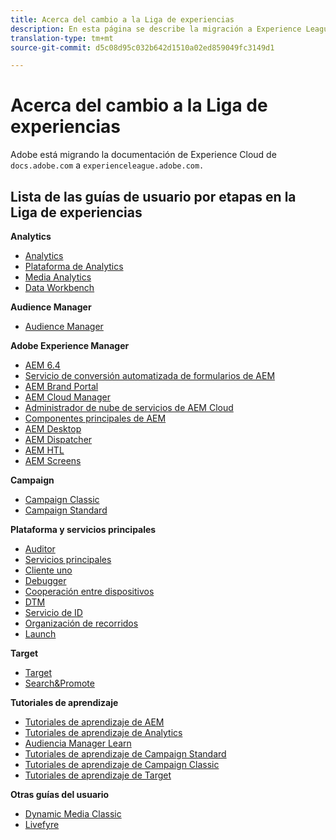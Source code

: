 ```yaml
---
title: Acerca del cambio a la Liga de experiencias
description: En esta página se describe la migración a Experience League e incluye una lista de vínculos a guías de usuario escalonadas.
translation-type: tm+mt
source-git-commit: d5c08d95c032b642d1510a02ed859049fc3149d1

---
```



# Acerca del cambio a la Liga de experiencias

Adobe está migrando la documentación de Experience Cloud de `docs.adobe.com` a `experienceleague.adobe.com.`

## Lista de las guías de usuario por etapas en la Liga de experiencias

**Analytics**

* [Analytics](https://experienceleague.adobe.com/docs/analytics/landing/index.html)
* [Plataforma de Analytics](https://experienceleague.adobe.com/docs/analytics-platform/using/cja-landing.html)
* [Media Analytics](https://experienceleague.adobe.com/docs/media-analytics/using/media-overview.html)
* [Data Workbench](https://experienceleague.adobe.com/docs/data-workbench/using/index.html)

**Audience Manager**

* [Audience Manager](https://experienceleague.adobe.com/docs/audience-manager/user-guide/aam-home.html)

**Adobe Experience Manager**

* [AEM 6.4](https://experienceleague.adobe.com/docs/experience-manager-64/administering/index.html)
* [Servicio de conversión automatizada de formularios de AEM](https://experienceleague.adobe.com/docs/aem-forms-automated-conversion-service/using/introduction.html)
* [AEM Brand Portal](https://experienceleague.adobe.com/docs/experience-manager-brand-portal/using/index.html)
* [AEM Cloud Manager](https://experienceleague.adobe.com/docs/experience-manager-cloud-manager/using/introduction-to-cloud-manager.html)
* [Administrador de nube de servicios de AEM Cloud](https://experienceleague.adobe.com/docs/experience-manager-cloud-service-cloud-manager/using/introduction-to-cloud-service.html)
* [Componentes principales de AEM](https://experienceleague.adobe.com/docs/experience-manager-core-components/using/introduction.html)
* [AEM Desktop](https://experienceleague.adobe.com/docs/experience-manager-desktop-app/using/introduction.html)
* [AEM Dispatcher](https://experienceleague.adobe.com/docs/experience-manager-dispatcher/using/dispatcher.html)
* [AEM HTL](https://experienceleague.adobe.com/docs/experience-manager-htl/using/overview.html)
* [AEM Screens](https://experienceleague.adobe.com/docs/experience-manager-screens/user-guide/aem-screens-introduction.html)

**Campaign**

* [Campaign Classic](https://experienceleague.adobe.com/docs/campaign-classic/using/campaign-classic-home.html)
* [Campaign Standard](https://experienceleague.adobe.com/docs/campaign-standard/using/campaign-standard-home.html)

**Plataforma y servicios principales**

* [Auditor](https://experienceleague.adobe.com/docs/auditor/using/overview.html)
* [Servicios principales](https://experienceleague.adobe.com/docs/core-services/interface/marketing-cloud-integrations.html)
* [Cliente uno](https://experienceleague.adobe.com/docs/customer-one/using/index.html)
* [Debugger](https://experienceleague.adobe.com/docs/debugger/using/experience-cloud-debugger.html)
* [Cooperación entre dispositivos](https://experienceleague.adobe.com/docs/device-co-op/using/index.html)
* [DTM](https://experienceleague.adobe.com/docs/dtm/using/dtm-home.html)
* [Servicio de ID](https://experienceleague.adobe.com/docs/id-service/using/index.html)
* [Organización de recorridos](https://experienceleague.adobe.com/docs/journeys/using/journey-orchestration-home.html)
* [Launch](https://experienceleague.adobe.com/docs/launch/using/overview.html)

**Target**

* [Target](https://experienceleague.adobe.com/docs/target/using/target-home.html)
* [Search&amp;Promote](https://experienceleague.adobe.com/docs/search-promote/using/sp-home.html)

**Tutoriales de aprendizaje**

* [Tutoriales de aprendizaje de AEM](https://experienceleague.adobe.com/docs/audience-manager-learn/tutorials/overview.html)
* [Tutoriales de aprendizaje de Analytics](https://experienceleague.adobe.com/docs/analytics-learn/tutorials/overview.html)
* [Audiencia Manager Learn](https://experienceleague.adobe.com/docs/audience-manager-learn/tutorials/overview.html)
* [Tutoriales de aprendizaje de Campaign Standard](https://experienceleague.adobe.com/docs/campaign-standard-learn/tutorials/overview.html)
* [Tutoriales de aprendizaje de Campaign Classic](https://experienceleague.adobe.com/docs/campaign-classic-learn/tutorials/overview.html)
* [Tutoriales de aprendizaje de Target](https://experienceleague.adobe.com/docs/target-learn/tutorials/overview.html)

**Otras guías del usuario**

* [Dynamic Media Classic](https://experienceleague.adobe.com/docs/dynamic-media-classic/using/index.html)
* [Livefyre](https://experienceleague.adobe.com/docs/livefyre/using/index.html)
